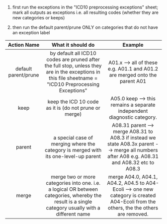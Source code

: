 1. first run the exceptions in the "ICD10 preprocessing exceptions" sheet; mark all outputs as exceptions i.e. all resulting codes (whether they are new categories or keeps)		

2. then run the default parent/prune ONLY on categories that do not have an exception label		



|      Action   Name     |                                                                      What it should do                                                                     |                                                                         Example                                                                        |
|:----------------------:|:----------------------------------------------------------------------------------------------------------------------------------------------------------:|:------------------------------------------------------------------------------------------------------------------------------------------------------:|
| default   parent/prune | by default all ICD10 codes are   pruned after the full stop, unless they are in the exceptions in this file   sheetname = "ICD10 Preprocessing Exceptions" |                                      A01.x --> all of these e.g.   A01.1 and A01.2 are merged onto the parent A01                                      |
|          keep          |                                                   keep the ICD 10 code as it is   (do not prune or merge)                                                  |                                       A05.0 keep --> this remains a   separate independent diagnostic category.                                        |
|         parent         |                                    a special case of merging where   the category is merged with its one-level-up parent                                   | A08.31 parent --> merge   A08.31 to A08.3      if instead we state A08.3x parent --> merge all numbers after A08 e.g.   A08.31 and A08.32 etc to A08.3 |
|          merge         |   merge two or more categories   into one. i.e. a logical OR between categories, whereby the result is a   single category usually with a different name   |        merge A04.0, A04.1, A04.2, A04.5   to A04-Ecoli --> one new category is created A04-Ecoli from the others,   the the others are removed.        |
